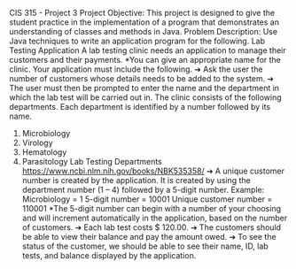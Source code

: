CIS 315 - Project 3
Project Objective: This project is designed to give the student practice in the
implementation of a program that demonstrates an understanding of classes and methods
in Java.
Problem Description: Use Java techniques to write an application program
for the following.
Lab Testing Application
A lab testing clinic needs an application to manage their customers and their payments.
*You can give an appropriate name for the clinic.
Your application must include the following.
➔ Ask the user the number of customers whose details needs to be added to the system.
➔ The user must then be prompted to enter the name and the department in which the lab
test will be carried out in.
The clinic consists of the following departments. Each department is identified by a number
followed by its name.
1. Microbiology
2. Virology
3. Hematology
4. Parasitology
Lab Testing Departments
https://www.ncbi.nlm.nih.gov/books/NBK535358/
➔ A unique customer number is created by the application.
It is created by using the department number (1 – 4) followed by a 5-digit number.
Example:
Microbiology = 1
5-digit number = 10001
Unique customer number = 110001
*The 5-digit number can begin with a number of your choosing and will increment
automatically in the application, based on the number of customers.
➔ Each lab test costs $ 120.00.
➔ The customers should be able to view their balance and pay the amount owed.
➔ To see the status of the customer, we should be able to see their name, ID, lab tests, and
balance displayed by the application.
